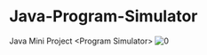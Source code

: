 # Java-Program-Simulator
Java Mini Project &lt;Program Simulator>
![0](https://user-images.githubusercontent.com/95953794/223170055-b679fe2f-80dc-496c-8a71-6fa2973ec073.png)

